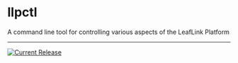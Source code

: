 # llpctl

A command line tool for controlling various aspects of the LeafLink Platform

---

[![Current Release](https://img.shields.io/badge/release-0.1.9-1eb0fc.svg)](https://github.com/leeaflink/llpctl/releases/tag/0.1.9)
